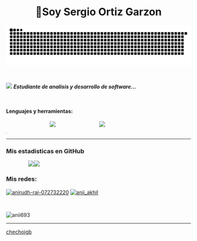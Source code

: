 <h1 align="center">👋Soy Sergio Ortiz Garzon</h1>

<p align = "center">
	<img src = "https://github.com/7oSkaaa/7oSkaaa/blob/output/github-contribution-grid-snake.svg?" alt = "Snake Game"/>
</p>



<p align="left"> <a href="https://twitter.com/" target="blank"><img src="https://img.shields.io/twitter/follow/?logo=twitter&style=for-the-badge" alt="" /></a> </p>


<img src="https://media.giphy.com/media/ObNTw8Uzwy6KQ/giphy.gif" width="30px">&nbsp;***Estudiante de analisis y desarrollo de software...***
<br>



<br>
<h4 align="left">Lenguajes y herramientas:</h3>

<p align="center">
  <a href="https://skillicons.dev">
    <img src="https://skillicons.dev/icons?i=git,css,discord,docker,postgres,github,html,js,mysql,php,laravel" />
  </a>
<picture> <img align="right" src="https://github.com/7oSkaaa/7oSkaaa/blob/main/Images/Right_Side.gif?raw=true" width = 250px></picture>
</p>

<hr width="0%" >
<hr width="100%" >
<h3>Mis estadisticas en GitHub </h3>
<p align="center">
  <p style=" margin-left: 60px;"><img align="left" src="https://github-readme-stats.vercel.app/api/top-langs/?username=chechojgb&theme=vue-dark&show_icons=true&hide_border=true&layout=compact" /></p> 
  <p style="margin-top: 1;"><img align="left" src="https://github-readme-streak-stats.herokuapp.com/?user=chechojgb&theme=vue-dark&hide_border=true" /></p>
</p>
‎









<br>

<h3 align="left">Mis redes:</h3>
<p align="left">
<a href="https://www.linkedin.com/in/sergio-ortiz-garzon-092051316/" target="blank"><img align="center" src="https://raw.githubusercontent.com/rahuldkjain/github-profile-readme-generator/master/src/images/icons/Social/linked-in-alt.svg" alt="anirudh-rai-072732220" height="30" width="40" /></a>
<a href="https://www.instagram.com/_sergioo8_/" target="blank"><img align="center" src="https://raw.githubusercontent.com/rahuldkjain/github-profile-readme-generator/master/src/images/icons/Social/instagram.svg" alt="anii_akhil" height="30" width="40" /></a>
</p>
<br>
<p align="left"> <img src="https://komarev.com/ghpvc/?username=anii693&label=Profile%20views&color=0e75b6&style=flat" alt="anii693" /> </p>

------


[chechojgb](https://github.com/chechojgb)

